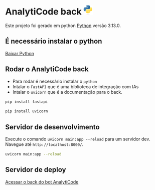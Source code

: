 # AnalytiCode back <img src="/images/Python-logo-notext.svg.png" alt="Angular CLI" width="30" height="30">

Este projeto foi gerado em python [Python](https://docs.python.org/pt-br/3/) versão 3.13.0.

## É necessário instalar o python

[Baixar Python](https://www.python.org/downloads/)

## Rodar o AnalytiCode back

* Para rodar é necessário instalar o `python` 
* Intalar o `FastAPI` que é uma biblioteca de integração com IAs 
* Intalar o `uvicorn` que é a documentação para o back.

``` bash
pip install fastapi
```

``` bash
pip install uvicorn
```

## Servidor de desenvolvimento

Execute o comando `uvicorn main:app --reload` para um servidor dev. Navegue até `http://localhost:8000/`.

``` bash
uvicorn main:app --reload
```

## Servidor de deploy

[Acessar o back do bot AnalytiCode](https://bot-ia-back.onrender.com/)
